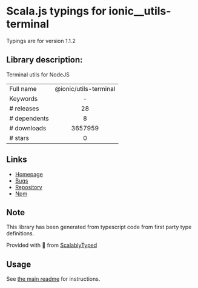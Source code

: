 
# Scala.js typings for ionic__utils-terminal

Typings are for version 1.1.2

## Library description:
Terminal utils for NodeJS

|                    |                 |
| ------------------ | :-------------: |
| Full name          | @ionic/utils-terminal |
| Keywords           | - |
| # releases         | 28 |
| # dependents       | 8 |
| # downloads        | 3657959 |
| # stars            | 0 |

## Links
- [Homepage](https://ionicframework.com/)
- [Bugs](https://github.com/ionic-team/ionic-cli/issues)
- [Repository](https://github.com/ionic-team/ionic-cli)
- [Npm](https://www.npmjs.com/package/%40ionic%2Futils-terminal)
    


## Note
This library has been generated from typescript code from first party type definitions.

Provided with :purple_heart: from [ScalablyTyped](https://github.com/oyvindberg/ScalablyTyped)

## Usage
See [the main readme](../../readme.md) for instructions.


